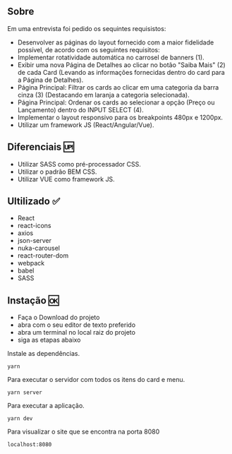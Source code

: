 ## Sobre

Em uma entrevista foi pedido os sequintes requisistos:

 - Desenvolver as páginas do layout fornecido com a maior fidelidade possível, de acordo com os
seguintes requisitos:
 - Implementar rotatividade automática no carrosel de banners (1).
 - Exibir uma nova Página de Detalhes ao clicar no botão "Saiba Mais" (2) de cada Card
(Levando as informações fornecidas dentro do card para a Página de Detalhes).
 - Página Principal: Filtrar os cards ao clicar em uma categoria da barra cinza (3)
(Destacando em laranja a categoria selecionada).
 - Página Principal: Ordenar os cards ao selecionar a opção (Preço ou Lançamento)
dentro do INPUT SELECT (4).
 - Implementar o layout responsivo para os breakpoints 480px e 1200px.
 - Utilizar um framework JS (React/Angular/Vue).

## Diferenciais 🆙

 - Utilizar SASS como pré-processador CSS.
 - Utilizar o padrão BEM CSS.
 - Utilizar VUE como framework JS.

## Ultilizado ✅

 - React 
 - react-icons
 - axios
 - json-server
 - nuka-carousel
 - react-router-dom
 - webpack
 - babel
 - SASS

## Instação 🆗

- Faça o Download do projeto
- abra com o seu editor de texto preferido
- abra um terminal no local raiz do projeto
- siga as etapas abaixo

Instale as dependências.

```
yarn 
```

Para executar o servidor com todos os itens do card e menu.

```
yarn server
```

Para executar  a aplicação.

```
yarn dev
```

Para visualizar o site que se encontra na porta 8080

```
localhost:8080
```

